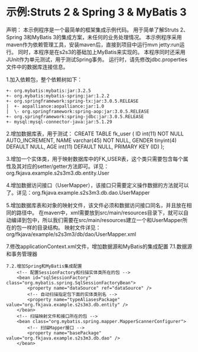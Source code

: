 ﻿示例:Struts 2 & Spring 3 & MyBatis 3
====
声明：
    本示例程序是一个最简单的框架集成示例代码。
    用于简单了解Struts 2、Spring 3和MyBatis 3的集成方案，未任何的业务处理情况。
    本示例程序采用maven作为依赖管理工具，安装maven后，直接到项目中运行mvn jetty:run运行。
    同时，本程序是在s2s3的基础加上MyBatis来实现的。
    本程序同时还采用JUnit作为单元测试，用于测试Spring事务。
    运行时，请先修改jdbc.properties文件中的数据库连接信息。
    

1.加入依赖包，整个依赖树如下：

    +- org.mybatis:mybatis:jar:3.2.5
    +- org.mybatis:mybatis-spring:jar:1.2.2
    +- org.springframework:spring-tx:jar:3.0.5.RELEASE
    |  +- aopalliance:aopalliance:jar:1.0
    |  \- org.springframework:spring-aop:jar:3.0.5.RELEASE
    +- org.springframework:spring-jdbc:jar:3.0.5.RELEASE
    +- mysql:mysql-connector-java:jar:5.1.29

2.增加数据库表，用于测试：
    CREATE TABLE fk_user (
      ID int(11) NOT NULL AUTO_INCREMENT,
      NAME varchar(45) NOT NULL,
      GENDER tinyint(4) DEFAULT NULL,
      AGE int(11) DEFAULT NULL,
      PRIMARY KEY (ID)
    );



3.增加一个实体类，用于映射数据库中的FK_USER表，这个类只需要包含每个属性及其对应的setter/getter方法即可。详见：org.fkjava.example.s2s3m3.db.entity.User

4.增加数据访问接口（UserMapper），该接口只需要定义操作数据的方法就可以了。详见：org.fkjava.example.s2s3m3.db.dao.UserMapper

5.增加数据库表和对象的映射文件，该文件必须和数据访问接口同名，并且放在相同的路径中。
  在maven中，xml需要放到src/main/resources目录下，就可以自动编译到包中，所以我们需要在src/main/resources建立一个和UserMapper所在的包一样的目录结构。
  映射文件详见：org/fkjava/example/s2s3m3/db/dao/UserMapper.xml

7.修改applicationContext.xml文件，增加数据源和MyBatis的集成配置
    7.1.数据源和事务管理器
        <bean id="dataSource"
              class="org.springframework.jdbc.datasource.SimpleDriverDataSource">
            <property name="driverClass" value="com.mysql.jdbc.Driver"></property> 
            <property name="url" value="jdbc:mysql://localhost:3306/test"></property>
            <property name="username" value="root"></property>
            <property name="password" value="root"></property>
        </bean>
        <bean id="transactionManager"
              class="org.springframework.jdbc.datasource.DataSourceTransactionManager">
            <property name="dataSource" ref="dataSource" />
        </bean>

    7.2.增加Spring和MyBatis集成配置
        <!-- 配置SessionFactory和扫描实体类所在的包 -->
        <bean id="sqlSessionFactory" class="org.mybatis.spring.SqlSessionFactoryBean">
            <property name="dataSource" ref="dataSource" />
            <!-- 自动扫描指定包下面的实体类别名 -->
            <property name="typeAliasesPackage" value="org.fkjava.example.s2s3m3.db.entity" /> 
        </bean>
        <!-- 扫描映射文件和接口所在的包 -->
        <bean class="org.mybatis.spring.mapper.MapperScannerConfigurer">
            <!-- 扫描Mapper接口 -->
            <property name="basePackage" value="org.fkjava.example.s2s3m3.db.dao" />
        </bean>

